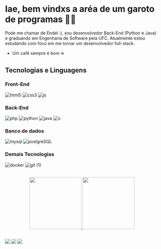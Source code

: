 # Iae, bem vindxs a aréa de um garoto de programas 👨‍💻
Pode me chamar de Endel :), sou desenvolvedor Back-End (Python e Java) e graduando em Engenharia de Software pela UFC. Atualmente estou estudando com foco em me tornar um desenvolvedor full-stack.

* Um café sempre é bom ☕

## Tecnologias e Linguagens
### Front-End
![html5](https://user-images.githubusercontent.com/78397162/155825880-32f15bdb-e223-40b4-8088-d51f7b4e15cc.png) 
![css3](https://user-images.githubusercontent.com/78397162/155825874-3ca8c832-e628-4e57-9250-48705fae1b68.png) 
![js](https://user-images.githubusercontent.com/78397162/155826429-78a9aeb8-7f02-438b-9a2d-fab79870426b.png) 

### Back-End
![php](https://user-images.githubusercontent.com/78397162/155825931-5f76697a-58fd-494b-a148-3c5f9bc460b6.png) 
![python](https://user-images.githubusercontent.com/78397162/155826010-296b3548-0899-4cb1-a396-6cc4af0791f6.png)
![java]()
![c]()

### Banco de dados
![mysql](https://user-images.githubusercontent.com/78397162/155826202-71e27deb-1ad9-4811-a3fc-1c42e38990fa.png) 
![postgreSQL](https://user-images.githubusercontent.com/78397162/155826205-3533b5ec-b4ca-4285-887f-10e50be40e01.png) 

### Demais Tecnologias
![docker](https://user-images.githubusercontent.com/78397162/155826215-db666558-86af-49ea-8f13-5ac880ca5bbe.png) 
![git (1)](https://user-images.githubusercontent.com/92812573/214384308-adda12bd-f5ee-4d44-8008-622a16fbab86.png)




<br>
<div align="center">
  <a href="https://github.com/WendelRodriguesz">
  <img height="170em" src="https://github-readme-stats.vercel.app/api?username=WendelRodriguesz&show_icons=true&theme=dracula&include_all_commits=true&count_private=true"/>
  <img height="170em" src="https://github-readme-stats.vercel.app/api/top-langs/?username=WendelRodriguesz&layout=compact&langs_count=7&theme=dracula"/>
</div>
  
##
  
<div> 
  <a href="https://www.instagram.com/_endel/" target="_blank"><img src="https://img.shields.io/badge/-Instagram-%23E4405F?style=for-the-badge&logo=instagram&logoColor=white" target="_blank"></a>
  <a href = "mailto:endelendler@gmail.com"><img src="https://img.shields.io/badge/-Gmail-%23333?style=for-the-badge&logo=gmail&logoColor=white" target="_blank"></a>
  <a href="https://www.linkedin.com/in/-endel" target="_blank"><img src="https://img.shields.io/badge/-LinkedIn-%230077B5?style=for-the-badge&logo=linkedin&logoColor=white" target="_blank"></a> 

</div>

